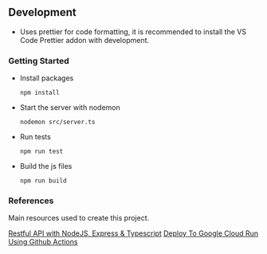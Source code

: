 #

## Development

- Uses prettier for code formatting, it is recommended to install the VS Code Prettier addon with development.

### Getting Started

- Install packages
    ```
    npm install
    ```
- Start the server with nodemon
    ```
    nodemon src/server.ts
    ```
- Run tests
    ```
    npm run test
    ```
- Build the js files
    ```
    npm run build
    ```


### References
Main resources used to create this project.

[Restful API with NodeJS, Express & Typescript](https://www.youtube.com/watch?v=vyz47fUXcxU)
[Deploy To Google Cloud Run Using Github Actions](https://towardsdatascience.com/deploy-to-google-cloud-run-using-github-actions-590ecf957af0)
